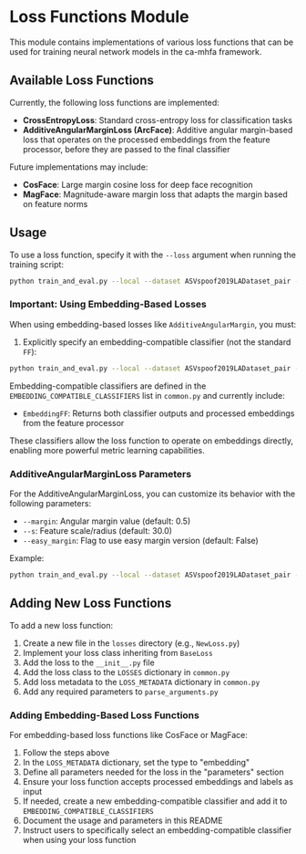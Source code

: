 # Loss Functions Module

This module contains implementations of various loss functions that can be used for training neural network models in the ca-mhfa framework.

## Available Loss Functions

Currently, the following loss functions are implemented:

- **CrossEntropyLoss**: Standard cross-entropy loss for classification tasks
- **AdditiveAngularMarginLoss (ArcFace)**: Additive angular margin-based loss that operates on the processed embeddings from the feature processor, before they are passed to the final classifier

Future implementations may include:
- **CosFace**: Large margin cosine loss for deep face recognition
- **MagFace**: Magnitude-aware margin loss that adapts the margin based on feature norms

## Usage

To use a loss function, specify it with the `--loss` argument when running the training script:

```bash
python train_and_eval.py --local --dataset ASVspoof2019LADataset_pair --extractor WavLM_base --processor Mean --classifier FF --loss CrossEntropy
```

### Important: Using Embedding-Based Losses

When using embedding-based losses like `AdditiveAngularMargin`, you must:

1. Explicitly specify an embedding-compatible classifier (not the standard `FF`):
```bash
python train_and_eval.py --local --dataset ASVspoof2019LADataset_pair --extractor WavLM_base --processor Mean --classifier EmbeddingFF --loss AdditiveAngularMargin
```

Embedding-compatible classifiers are defined in the `EMBEDDING_COMPATIBLE_CLASSIFIERS` list in `common.py` and currently include:
- `EmbeddingFF`: Returns both classifier outputs and processed embeddings from the feature processor

These classifiers allow the loss function to operate on embeddings directly, enabling more powerful metric learning capabilities.

### AdditiveAngularMarginLoss Parameters

For the AdditiveAngularMarginLoss, you can customize its behavior with the following parameters:

- `--margin`: Angular margin value (default: 0.5)
- `--s`: Feature scale/radius (default: 30.0)
- `--easy_margin`: Flag to use easy margin version (default: False)

Example:
```bash
python train_and_eval.py --local --dataset ASVspoof2019LADataset_pair --extractor WavLM_base --processor Mean --classifier EmbeddingFF --loss AdditiveAngularMargin --margin 0.3 --s 25.0 --easy_margin
```

## Adding New Loss Functions

To add a new loss function:

1. Create a new file in the `losses` directory (e.g., `NewLoss.py`)
2. Implement your loss class inheriting from `BaseLoss`
3. Add the loss to the `__init__.py` file
4. Add the loss class to the `LOSSES` dictionary in `common.py`
5. Add loss metadata to the `LOSS_METADATA` dictionary in `common.py`
6. Add any required parameters to `parse_arguments.py`

### Adding Embedding-Based Loss Functions

For embedding-based loss functions like CosFace or MagFace:

1. Follow the steps above
2. In the `LOSS_METADATA` dictionary, set the type to "embedding"
3. Define all parameters needed for the loss in the "parameters" section
4. Ensure your loss function accepts processed embeddings and labels as input
5. If needed, create a new embedding-compatible classifier and add it to `EMBEDDING_COMPATIBLE_CLASSIFIERS`
6. Document the usage and parameters in this README
7. Instruct users to specifically select an embedding-compatible classifier when using your loss function 